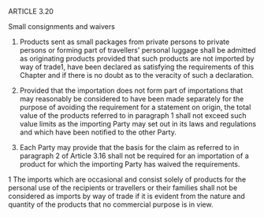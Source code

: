 ARTICLE 3.20


Small consignments and waivers


1.	Products sent as small packages from private persons to private persons or forming part of travellers' personal luggage shall be admitted as originating products provided that such products are not imported by way of trade1, have been declared as satisfying the requirements of this Chapter and if there is no doubt as to the veracity of such a declaration.

2.	Provided that the importation does not form part of importations that may reasonably be considered to have been made separately for the purpose of avoiding the requirement for a statement on origin, the total value of the products referred to in paragraph 1 shall not exceed such value limits as the importing Party may set out in its laws and regulations and which have been notified to the other Party.

3.	Each Party may provide that the basis for the claim as referred to in paragraph 2 of
Article 3.16 shall not be required for an importation of a product for which the importing Party has waived the requirements.


1	The imports which are occasional and consist solely of products for the personal use of the recipients or travellers or their families shall not be considered as imports by way of trade if it is evident from the nature and quantity of the products that no commercial purpose is in view.
